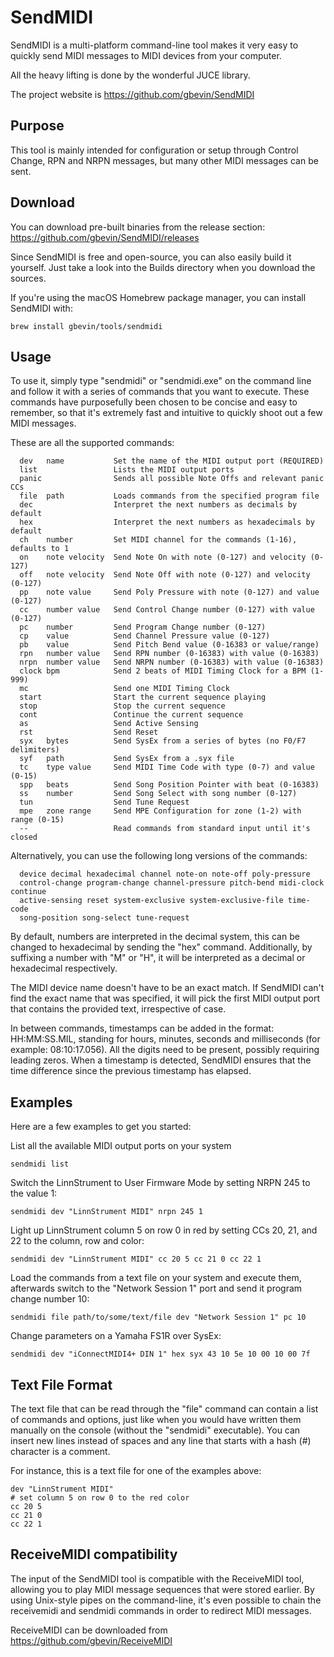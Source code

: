 # SendMIDI

SendMIDI is a multi-platform command-line tool makes it very easy to quickly send MIDI messages to MIDI devices from your computer.

All the heavy lifting is done by the wonderful JUCE library.

The project website is https://github.com/gbevin/SendMIDI

## Purpose
This tool is mainly intended for configuration or setup through Control Change, RPN and NRPN messages, but many other MIDI messages can be sent.

## Download

You can download pre-built binaries from the release section:
https://github.com/gbevin/SendMIDI/releases

Since SendMIDI is free and open-source, you can also easily build it yourself. Just take a look into the Builds directory when you download the sources.

If you're using the macOS Homebrew package manager, you can install SendMIDI with:
```
brew install gbevin/tools/sendmidi
```

## Usage
To use it, simply type "sendmidi" or "sendmidi.exe" on the command line and follow it with a series of commands that you want to execute. These commands have purposefully been chosen to be concise and easy to remember, so that it's extremely fast and intuitive to quickly shoot out a few MIDI messages.

These are all the supported commands:
```
  dev   name           Set the name of the MIDI output port (REQUIRED)
  list                 Lists the MIDI output ports
  panic                Sends all possible Note Offs and relevant panic CCs
  file  path           Loads commands from the specified program file
  dec                  Interpret the next numbers as decimals by default
  hex                  Interpret the next numbers as hexadecimals by default
  ch    number         Set MIDI channel for the commands (1-16), defaults to 1
  on    note velocity  Send Note On with note (0-127) and velocity (0-127)
  off   note velocity  Send Note Off with note (0-127) and velocity (0-127)
  pp    note value     Send Poly Pressure with note (0-127) and value (0-127)
  cc    number value   Send Control Change number (0-127) with value (0-127)
  pc    number         Send Program Change number (0-127)
  cp    value          Send Channel Pressure value (0-127)
  pb    value          Send Pitch Bend value (0-16383 or value/range)
  rpn   number value   Send RPN number (0-16383) with value (0-16383)
  nrpn  number value   Send NRPN number (0-16383) with value (0-16383)
  clock bpm            Send 2 beats of MIDI Timing Clock for a BPM (1-999)
  mc                   Send one MIDI Timing Clock
  start                Start the current sequence playing
  stop                 Stop the current sequence
  cont                 Continue the current sequence
  as                   Send Active Sensing
  rst                  Send Reset
  syx   bytes          Send SysEx from a series of bytes (no F0/F7 delimiters)
  syf   path           Send SysEx from a .syx file
  tc    type value     Send MIDI Time Code with type (0-7) and value (0-15)
  spp   beats          Send Song Position Pointer with beat (0-16383)
  ss    number         Send Song Select with song number (0-127)
  tun                  Send Tune Request
  mpe   zone range     Send MPE Configuration for zone (1-2) with range (0-15)
  --                   Read commands from standard input until it's closed
```

Alternatively, you can use the following long versions of the commands:
```
  device decimal hexadecimal channel note-on note-off poly-pressure
  control-change program-change channel-pressure pitch-bend midi-clock continue
  active-sensing reset system-exclusive system-exclusive-file time-code
  song-position song-select tune-request
```

By default, numbers are interpreted in the decimal system, this can be changed to hexadecimal by sending the "hex" command.
Additionally, by suffixing a number with "M" or "H", it will be interpreted as a decimal or hexadecimal respectively.

The MIDI device name doesn't have to be an exact match.
If SendMIDI can't find the exact name that was specified, it will pick the first MIDI output port that contains the provided text, irrespective of case.

In between commands, timestamps can be added in the format: HH:MM:SS.MIL, standing for hours, minutes, seconds and milliseconds (for example: 08:10:17.056). All the digits need to be present, possibly requiring leading zeros. When a timestamp is detected, SendMIDI ensures that the time difference since the previous timestamp has elapsed.

## Examples
  
Here are a few examples to get you started:

List all the available MIDI output ports on your system

```
sendmidi list
```

Switch the LinnStrument to User Firmware Mode by setting NRPN 245 to the value 1:

```
sendmidi dev "LinnStrument MIDI" nrpn 245 1
```

Light up LinnStrument column 5 on row 0 in red by setting CCs 20, 21, and 22 to the column, row and color:
  
```
sendmidi dev "LinnStrument MIDI" cc 20 5 cc 21 0 cc 22 1
```

Load the commands from a text file on your system and execute them, afterwards switch to the "Network Session 1" port and send it program change number 10:
  
```
sendmidi file path/to/some/text/file dev "Network Session 1" pc 10
```

Change parameters on a Yamaha FS1R over SysEx:

```
sendmidi dev "iConnectMIDI4+ DIN 1" hex syx 43 10 5e 10 00 10 00 7f
```

## Text File Format

The text file that can be read through the "file" command can contain a list of commands and options, just like when you would have written them manually on the console (without the "sendmidi" executable). You can insert new lines instead of spaces and any line that starts with a hash (#) character is a comment.

For instance, this is a text file for one of the examples above:
```
dev "LinnStrument MIDI"
# set column 5 on row 0 to the red color
cc 20 5
cc 21 0
cc 22 1
```

## ReceiveMIDI compatibility

The input of the SendMIDI tool is compatible with the ReceiveMIDI tool, allowing you to play MIDI message sequences that were stored earlier. By using Unix-style pipes on the command-line, it's even possible to chain the receivemidi and sendmidi commands in order to redirect MIDI messages.

ReceiveMIDI can be downloaded from https://github.com/gbevin/ReceiveMIDI